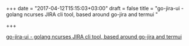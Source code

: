 +++
date = "2017-04-12T15:15:03+03:00"
draft = false
title = "go-jira-ui - golang ncurses JIRA cli tool, based around go-jira and termui "

+++

<p><a href="https://t.co/kopzgsPbB9">go-jira-ui - golang ncurses JIRA cli tool, based around go-jira and termui </a></p>